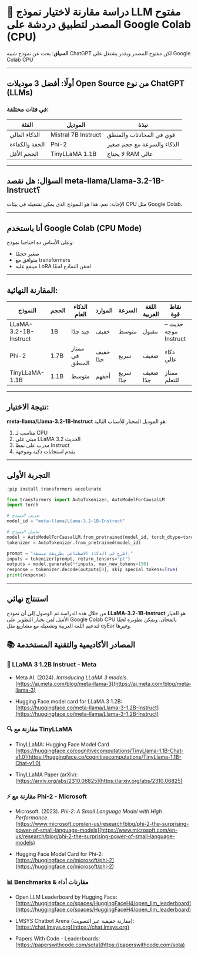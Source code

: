# 🧠 دراسة مقارنة لاختيار نموذج LLM مفتوح المصدر لتطبيق دردشة على Google Colab (CPU)

**السياق**: بحث عن نموذج شبيه ChatGPT لكن مفتوح المصدر ويقدر يشتغل على Google Colab CPU

---

## أولًا: أفضل 3 موديلات Open Source من نوع ChatGPT (LLMs)

### في فئات مختلفة:

| الفئة | الموديل | نبذة |
|--------|-------------|--------|
| الذكاء العالي | Mistral 7B Instruct | قوي في المحادثات والمنطق |
| الخفة والكفاءة | Phi-2 | الذكاء والسرعة مع حجم صغير |
| الحجم الأقل | TinyLLaMA 1.1B | لا يحتاج RAM عالي |

---

## السؤال: هل نقصد meta-llama/Llama-3.2-1B-Instruct؟

الإجابة: نعم. هذا هو النموذج الذي يمكن تشغيله في بيئات CPU مثل Google Colab.

---

## أنا باستخدم Google Colab (CPU Mode)

وعلى الأساس ده احتاجنا نموذج:
- صغير حجمًا
- متوافق مع transformers
- مينفع عليه LoRA لحقن النماذج لحقًا


---

## المقارنة النهائية:

| النموذج                  | الحجم   | الذكاء العام | الموارد | السرعة | اللغة العربية | نقاط قوة | نقاط ضعف |
|--------------------------|---------|------------------|----------------------|------------------|------------------------|---------------|--------------|
| LLaMA-3.2-1B-Instruct    | 1B      | جيد جدًا         | خفيف                 | متوسط             | مقبول                 | حديث – موجه Instruct | قليل التوسيق |
| Phi-2                    | 1.7B    | ممتاز في المنطق  | خفيف جدًا            | سريع              | ضعيف                  | ذكاء عالي | لا يفهم عربي |
| TinyLLaMA-1.1B           | 1.1B    | متوسط            | أخفهم                | سريع جدًا         | ضعيف جدًا             | ممتاز للتعلم | استجابات سطحية |

---

## نتيجة الاختيار:

**meta-llama/Llama-3.2-1B-Instruct** هو الموديل المختار للأسباب التالية:

1. مناسب لـ CPU
2. مبني على LLaMA 3.2 الحديث
3. مدرب على نمط Instruct
4. يقدم استجابات ذكية وموجهة

---

## التجربة الأولى

```python
!pip install transformers accelerate

from transformers import AutoTokenizer, AutoModelForCausalLM
import torch

# تعريف النموذج
model_id = "meta-llama/Llama-3.2-1B-Instruct"

# تحميل النموذج
model = AutoModelForCausalLM.from_pretrained(model_id, torch_dtype=torch.float32)
tokenizer = AutoTokenizer.from_pretrained(model_id)

prompt = "اشرح لي الذكاء الاصطناعي بطريقة مبسطة."
inputs = tokenizer(prompt, return_tensors="pt")
outputs = model.generate(**inputs, max_new_tokens=150)
response = tokenizer.decode(outputs[0], skip_special_tokens=True)
print(response)
```

---

## استنتاج نهائي

من خلال هذه الدراسة تم الوصول إلى أن نموذج **LLaMA-3.2-1B-Instruct** هو الخيار الأمثل لمن يختار التطوير على Google Colab CPU بالمجان. ويمكن تطويره لحقًا لتدعيم اللغة العربية وتشغيله مع مشاريع مثل eyEar وغيرها.




## 📚 المصادر الأكاديمية والتقنية المستخدمة

### 🧠 LLaMA 3 1.2B Instruct - Meta
- Meta AI. (2024). *Introducing LLaMA 3 models*.  
  [https://ai.meta.com/blog/meta-llama-3](https://ai.meta.com/blog/meta-llama-3)

- Hugging Face model card for LLaMA 3 1.2B:  
  [https://huggingface.co/meta-llama/Llama-3-1.2B-Instruct](https://huggingface.co/meta-llama/Llama-3-1.2B-Instruct)

### 🔍 مقارنة مع TinyLLaMA
- TinyLLaMA: Hugging Face Model Card  
  [https://huggingface.co/cognitivecomputations/TinyLlama-1.1B-Chat-v1.0](https://huggingface.co/cognitivecomputations/TinyLlama-1.1B-Chat-v1.0)

- TinyLLaMA Paper (arXiv):  
  [https://arxiv.org/abs/2310.06825](https://arxiv.org/abs/2310.06825)

### ⚡ مقارنة مع Phi-2 - Microsoft
- Microsoft. (2023). *Phi-2: A Small Language Model with High Performance*.  
  [https://www.microsoft.com/en-us/research/blog/phi-2-the-surprising-power-of-small-language-models](https://www.microsoft.com/en-us/research/blog/phi-2-the-surprising-power-of-small-language-models)

- Hugging Face Model Card for Phi-2:  
  [https://huggingface.co/microsoft/phi-2](https://huggingface.co/microsoft/phi-2)

### 📊 Benchmarks & مقارنات أداء
- Open LLM Leaderboard by Hugging Face:  
  [https://huggingface.co/spaces/HuggingFaceH4/open_llm_leaderboard](https://huggingface.co/spaces/HuggingFaceH4/open_llm_leaderboard)

- LMSYS Chatbot Arena (مقارنة حقيقية عبر التصويت):  
  [https://chat.lmsys.org](https://chat.lmsys.org)

- Papers With Code - Leaderboards:  
  [https://paperswithcode.com/sota](https://paperswithcode.com/sota)


